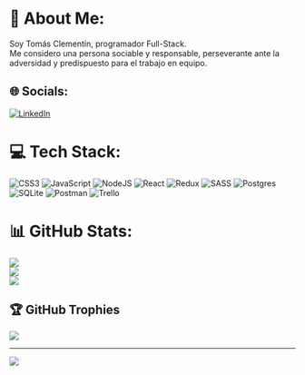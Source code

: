 # 💫 About Me:
  Soy Tomás Clementín, programador Full-Stack.<br>  Me considero una persona sociable y responsable, perseverante ante la adversidad y predispuesto para el trabajo en equipo.


## 🌐 Socials:
[![LinkedIn](https://img.shields.io/badge/LinkedIn-%230077B5.svg?logo=linkedin&logoColor=white)](https://linkedin.com/in/tomasclementin) 

# 💻 Tech Stack:
![CSS3](https://img.shields.io/badge/css3-%231572B6.svg?style=for-the-badge&logo=css3&logoColor=white) ![JavaScript](https://img.shields.io/badge/javascript-%23323330.svg?style=for-the-badge&logo=javascript&logoColor=%23F7DF1E) ![NodeJS](https://img.shields.io/badge/node.js-6DA55F?style=for-the-badge&logo=node.js&logoColor=white) ![React](https://img.shields.io/badge/react-%2320232a.svg?style=for-the-badge&logo=react&logoColor=%2361DAFB) ![Redux](https://img.shields.io/badge/redux-%23593d88.svg?style=for-the-badge&logo=redux&logoColor=white) ![SASS](https://img.shields.io/badge/SASS-hotpink.svg?style=for-the-badge&logo=SASS&logoColor=white) ![Postgres](https://img.shields.io/badge/postgres-%23316192.svg?style=for-the-badge&logo=postgresql&logoColor=white) ![SQLite](https://img.shields.io/badge/sqlite-%2307405e.svg?style=for-the-badge&logo=sqlite&logoColor=white) ![Postman](https://img.shields.io/badge/Postman-FF6C37?style=for-the-badge&logo=postman&logoColor=white) ![Trello](https://img.shields.io/badge/Trello-%23026AA7.svg?style=for-the-badge&logo=Trello&logoColor=white)
# 📊 GitHub Stats:
![](https://github-readme-stats.vercel.app/api?username=tomasclementin&theme=dark&hide_border=false&include_all_commits=false&count_private=false)<br/>
![](https://github-readme-streak-stats.herokuapp.com/?user=tomasclementin&theme=dark&hide_border=false)<br/>
![](https://github-readme-stats.vercel.app/api/top-langs/?username=tomasclementin&theme=dark&hide_border=false&include_all_commits=false&count_private=false&layout=compact)

## 🏆 GitHub Trophies
![](https://github-profile-trophy.vercel.app/?username=tomasclementin&theme=radical&no-frame=false&no-bg=true&margin-w=4)

---
[![](https://visitcount.itsvg.in/api?id=tomasclementin&icon=0&color=0)](https://visitcount.itsvg.in)

<!-- Proudly created with GPRM ( https://gprm.itsvg.in ) -->
